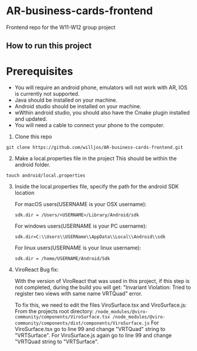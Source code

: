 # AR-business-cards-frontend
Frontend repo for the W11-W12 group project

## How to run this project

# Prerequisites
- You will require an android phone, emulators will not work with AR, IOS is currently not supported.
- Java should be installed on your machine.
- Android studio should be installed on your machine.
- wWthin android studio, you should also have the Cmake plugin installed and updated.
- You will need a cable to connect your phone to the computer.

1. Clone this repo 
```
git clone https://github.com/willjos/AR-business-cards-frontend.git
```
2. Make a local.properties file in the project
This should be within the android folder.
``` 
touch android/local.properties 
```
3. Inside the local.properties file, specify the path for the android SDK location

    For macOS users(USERNAME is your OSX username):
    ```
    sdk.dir = /Users/<USERNAME>/Library/Android/sdk
    ```
    For windows users(USERNAME is your PC username):
    ```
    sdk.dir=C:\\Users\\USERName\\AppData\\Local\\Android\\sdk
    ```
    For linux users(USERNAME is your linux username):
    ```
    sdk.dir = /home/USERNAME/Android/Sdk
    ```
 4. ViroReact Bug fix:
   
    With the version of ViroReact that was used in this project, if this step is not completed, during the build you will get: 
    "Invariant Violation: Tried to register two views with same name VRTQuad" error.
    
    To fix this, we need to edit the files ViroSurface.tsx and ViroSurface.js:
    From the projects root directory:
        ```
        /node_modules/@viro-community/components/ViroSurface.tsx
        /node_modules/@viro-community/components/dist/components/ViroSurface.js
        ```
        For ViroSurface.tsx go to line 99 and change "VRTQuad" string to "VRTSurface".
        For ViroSurface.js again go to line 99 and change "VRTQuad string to "VRTSurface".
        
